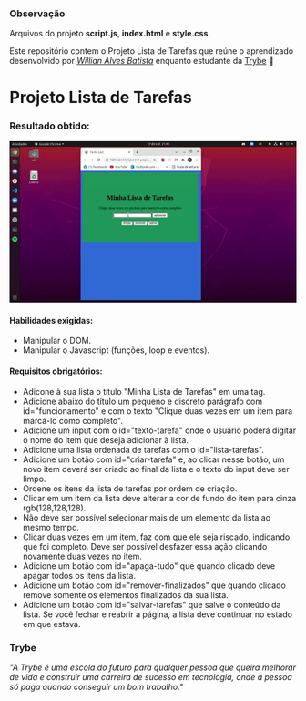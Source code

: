 ### Observação

Arquivos do projeto **script.js**, **index.html** e **style.css**.

Este repositório contem o Projeto Lista de Tarefas que reúne o aprendizado desenvolvido por _[Willian Alves Batista](https://www.linkedin.com/in/willian-alves-batista-60aa6a180/)_ enquanto estudante da [Trybe](https://www.betrybe.com/) :rocket:

# Projeto Lista de Tarefas
### Resultado obtido:
![](./projeto-todo-list.gif)

#### Habilidades exigidas:

  - Manipular o DOM.
  - Manipular o Javascript (funções, loop e eventos).

#### Requisitos obrigatórios:

  - Adicone à sua lista o título "Minha Lista de Tarefas" em uma tag.
  - Adicione abaixo do título um pequeno e discreto parágrafo com id="funcionamento" e com o texto "Clique duas vezes em um item para marcá-lo como completo".
  - Adicione um input com o id="texto-tarefa" onde o usuário poderá digitar o nome do item que deseja adicionar à lista.
  - Adicione uma lista ordenada de tarefas com o id="lista-tarefas".
  - Adicione um botão com id="criar-tarefa" e, ao clicar nesse botão, um novo item deverá ser criado ao final da lista e o texto do input deve ser limpo.
  - Ordene os itens da lista de tarefas por ordem de criação.
  - Clicar em um item da lista deve alterar a cor de fundo do item para cinza rgb(128,128,128).
  - Não deve ser possível selecionar mais de um elemento da lista ao mesmo tempo.
  - Clicar duas vezes em um item, faz com que ele seja riscado, indicando que foi completo. Deve ser possível desfazer essa ação clicando novamente duas vezes no item.
  - Adicione um botão com id="apaga-tudo" que quando clicado deve apagar todos os itens da lista.
  - Adicione um botão com id="remover-finalizados" que quando clicado remove somente os elementos finalizados da sua lista.
  - Adicione um botão com id="salvar-tarefas" que salve o conteúdo da lista. Se você fechar e reabrir a página, a lista deve continuar no estado em que estava.

### Trybe

_"A Trybe é uma escola do futuro para qualquer pessoa que queira melhorar de vida e construir uma carreira de sucesso em tecnologia, onde a pessoa só paga quando conseguir um bom trabalho."_
